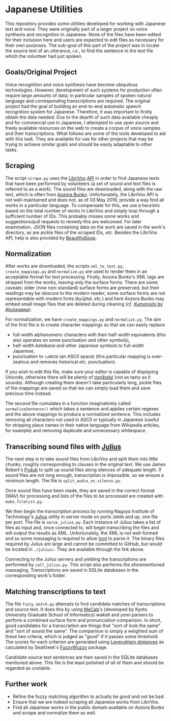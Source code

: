 # Japanese Utilities

This repository provides some utilities developed for working with Japanese text and voice. They were originally part of a larger project on voice synthesis and recognition in Japanese. None of the files have been edited for their inclusion here and users are expected to edit files as necessary for their own purposes. The sub-goal of this part of the project was to locate the source text of an utterance, _i.e._, to find the sentence in the text file which the volunteer had just spoken.

## Goals/Original Project

Voice recognition and voice synthesis have become ubiquitous technologies. However, development of such systems for production often require large amounts of data; in particular samples of spoken natural language and corresponding transcriptions are required. The original project had the goal of building an end-to-end automatic speech recognition system for Japanese. Therefore, it was important to firstly obtain the data needed. Due to the dearth of such data available cheaply and for commercial use in Japanese, I attempted to use open source and freely available resources on the web to create a corpus of voice samples and their transcriptions. What follows are some of the tools developed to aid with this task. They are available for use for other projects that may be trying to achieve similar goals and should be easily adaptable to other tasks.

## Scraping

The script `scrape.py` uses the [LibriVox](https://librivox.org/) [API](https://librivox.org/api/info) in order to find Japanese texts that have been performed by volunteers (a set of sound and text files is referred to as a _work_). The sound files are downloaded, along with the raw text, which is often from [Aozora Bunko](https://www.aozora.gr.jp/). Unfortunately, the LibriVox API is not well-maintained and does not, as of 03 May 2019, provide a way find all works in a particular language. To compensate for this, we use a heuristic based on the total number of works in LibriVox and simply loop through a sufficient number of IDs. This probably misses some works and suggestions/pull requests to remedy this are welcomed. For later examination, JSON files containing data on the work are saved in the work's directory, as are pickle files of the scraped IDs, _etc_. Besides the LibriVox API, help is also provided by [BeautifulSoup](https://www.crummy.com/software/BeautifulSoup/).

## Normalization

After works are downloaded, the scripts `xml_to_text.py`, `create_mappings.py` and `normalize.py` are used to render them in an acceptable format for text processing. Firstly, Aozora Bunko's XML tags are stripped from the works, leaving only the surface forms. There are some caveats: older (now non-standard) surface forms are preserved, but their readings may be obscure to the modern reader; some surface forms are not representable with modern fonts (_kyūjitai_, _etc_.) and here Aozora Bunko may embed small image files that are deleted during cleaning (_cf_. [_Kumonoito_ by Akutagawa](https://www.aozora.gr.jp/cards/000879/files/92_14545.html)).

For normalization, we have `create_mappings.py` and `normalize.py`. The aim of the first file is to create character mappings so that we can easily replace

- full-width alphanumeric characters with their half-width equivalents (this also operates on some punctuation and other symbols),
- half-width _katakana_ and other Japanese symbols to full-width Japanese,
- punctuation to `\u0020` (an ASCII space) (this particular mapping is over-zealous and removes historical _etc_. punctuation).

If you wish to edit this file, make sure your editor is capable of displaying Unicode, otherwise there will be plenty of [_mojibaké_](https://en.wikipedia.org/wiki/Mojibake) (not as tasty as it sounds). Although creating them doesn't take particularly long, pickle files of the mappings are saved so that we can simply load them and save precious time instead.

The second file cumulates in a function imaginatively called `normalizeSentence()` which takes a sentence and applies certain regexes and the above mappings to produce a normalized sentence. This includes removing all characters not used in ASCII or typically in Japanese (useful for stripping place names in their native language from Wikipedia articles, for example) and removing duplicate and unnecessary whitespace.

## Transcribing sound files with [Julius](https://github.com/julius-speech/julius)

The next step is to take sound files from LibriVox and split them into little chunks, roughly corresponding to clauses in the original text. We use James Robert's [Pydub](https://github.com/jiaaro/pydub) to split up sound files along silences of adequate length. If sound files are not long enough, transcription is impossible, so we ensure a minimum length. The file is `split_audio_on_silence.py`.

Once sound files have been made, they are saved in the correct format (WAV) for processing and lists of the files to be processed are created with `make_filelist.py`.

We then begin the transcription process by running Nagoya Institute of Technology's [Julius](https://github.com/julius-speech/julius) utility in server mode on ports `20000` and up, one file per port. The file is `serve_julius.py`. Each instance of Julius takes a list of files as input and, once connected to, will begin transcribing the files and will output the results as XML. Unfortunately, the XML is not well-formed and so some massaging is required to allow [lxml](https://lxml.de) to parse it. The binary files required by Julius are large and cannot be committed to GitHub, but would be located in `./julius/`. They are available through the link above.

Connecting to the Julius servers and yielding the transcriptions are performed by `call_julius.py`. This script also performs the aforementioned massaging. Transcriptions are saved in SQLite databases in the corresponding work's folder.

## Matching transcriptions to text

The file `fuzzy_match.py` attempts to find candidate matches of transcriptions and source text. It does this by using [MeCab](https://taku910.github.io/mecab/)'s (developed by Kyoto University Graduate School of Informatics)  _wakati_ and _yomi_ parsers to perform a combined surface form and pronunciation comparison. In short, good candidates for a transcription are things that "sort of look the same" and "sort of sound the same". The comparison is simply a weighted sum of these two criteria, which is judged as "good" if it passes some threshold. The scores for each criterion are generated using [Levenshtein distances](https://en.wikipedia.org/wiki/Levenshtein_distance) as calculated by SeatGeek's [FuzzyWuzzy](https://github.com/seatgeek/fuzzywuzzy) package.

Candidate source text sentences are then saved in the SQLite databases mentioned above. This file is the least polished of all of them and should be regarded as unstable.

## Further work

- Refine the fuzzy matching algorithm to actually be good and not be bad.
- Ensure that we are indeed scraping all Japanese works from LibriVox.
- Find all Japanese works in the public domain available on Aozora Bunko and scrape and normalize them as well.
